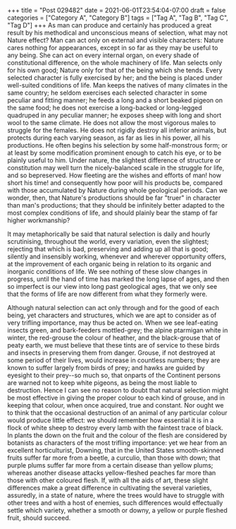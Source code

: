 +++
title = "Post 029482"
date = 2021-06-01T23:54:04-07:00
draft = false
categories = ["Category A", "Category B"]
tags = ["Tag A", "Tag B", "Tag C", "Tag D"]
+++
As man can produce and certainly has produced a great result by his methodical and unconscious means of selection, what may not Nature effect? Man can act only on external and visible characters: Nature cares nothing for appearances, except in so far as they may be useful to any being. She can act on every internal organ, on every shade of constitutional difference, on the whole machinery of life. Man selects only for his own good; Nature only for that of the being which she tends. Every selected character is fully exercised by her; and the being is placed under well-suited conditions of life. Man keeps the natives of many climates in the same country; he seldom exercises each selected character in some peculiar and fitting manner; he feeds a long and a short beaked pigeon on the same food; he does not exercise a long-backed or long-legged quadruped in any peculiar manner; he exposes sheep with long and short wool to the same climate. He does not allow the most vigorous males to struggle for the females. He does not rigidly destroy all inferior animals, but protects during each varying season, as far as lies in his power, all his productions. He often begins his selection by some half-monstrous form; or at least by some modification prominent enough to catch his eye, or to be plainly useful to him. Under nature, the slightest difference of structure or constitution may well turn the nicely-balanced scale in the struggle for life, and so bepreserved. How fleeting are the wishes and efforts of man! how short his time! and consequently how poor will his products be, compared with those accumulated by Nature during whole geological periods. Can we wonder, then, that Nature's productions should be far "truer" in character than man's productions; that they should be infinitely better adapted to the most complex conditions of life, and should plainly bear the stamp of far higher workmanship?

It may metaphorically be said that natural selection is daily and hourly scrutinising, throughout the world, every variation, even the slightest; rejecting that which is bad, preserving and adding up all that is good; silently and insensibly working, whenever and wherever opportunity offers, at the improvement of each organic being in relation to its organic and inorganic conditions of life. We see nothing of these slow changes in progress, until the hand of time has marked the long lapse of ages, and then so imperfect is our view into long past geological ages, that we only see that the forms of life are now different from what they formerly were.

Although natural selection can act only through and for the good of each being, yet characters and structures, which we are apt to consider as of very trifling importance, may thus be acted on. When we see leaf-eating insects green, and bark-feeders mottled-grey; the alpine ptarmigan white in winter, the red-grouse the colour of heather, and the black-grouse that of peaty earth, we must believe that these tints are of service to these birds and insects in preserving them from danger. Grouse, if not destroyed at some period of their lives, would increase in countless numbers; they are known to suffer largely from birds of prey; and hawks are guided by eyesight to their prey--so much so, that onparts of the Continent persons are warned not to keep white pigeons, as being the most liable to destruction. Hence I can see no reason to doubt that natural selection might be most effective in giving the proper colour to each kind of grouse, and in keeping that colour, when once acquired, true and constant. Nor ought we to think that the occasional destruction of an animal of any particular colour would produce little effect: we should remember how essential it is in a flock of white sheep to destroy every lamb with the faintest trace of black. In plants the down on the fruit and the colour of the flesh are considered by botanists as characters of the most trifling importance: yet we hear from an excellent horticulturist, Downing, that in the United States smooth-skinned fruits suffer far more from a beetle, a curculio, than those with down; that purple plums suffer far more from a certain disease than yellow plums; whereas another disease attacks yellow-fleshed peaches far more than those with other coloured flesh. If, with all the aids of art, these slight differences make a great difference in cultivating the several varieties, assuredly, in a state of nature, where the trees would have to struggle with other trees and with a host of enemies, such differences would effectually settle which variety, whether a smooth or downy, a yellow or purple fleshed fruit, should succeed.
